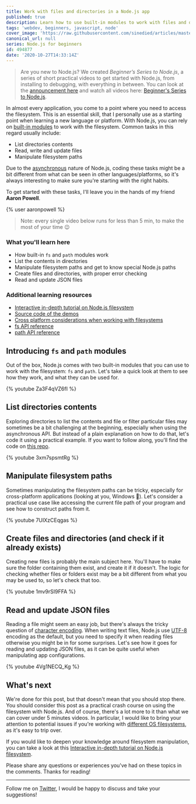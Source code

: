 ```yaml
---
title: Work with files and directories in a Node.js app
published: true
description: Learn how to use built-in modules to work with files and directories in a Node.js app with this series of bite-sized videos for beginners.
tags: 'webdev, beginners, javascript, node'
cover_image: 'https://raw.githubusercontent.com/sinedied/articles/master/articles/node/beginner-series/assets/banner3.jpg'
canonical_url: null
series: Node.js for beginners
id: 494877
date: '2020-10-27T14:33:14Z'
---
```


> Are you new to Node.js? We created *Beginner’s Series to Node.js*, a series of short practical videos to get started with Node.js, from installing to debugging, with everything in between. You can look at the [announcement here](https://dev.to/sinedied/learn-node-js-with-this-series-of-short-videos-for-beginners-4lpm) and watch all videos here: [Beginner's Series to Node.js](https://www.youtube.com/playlist?list=PLlrxD0HtieHje-_287YJKhY8tDeSItwtg).

In almost every application, you come to a point where you need to access the filesystem. This is an essential skill, that I personally use as a starting point when learning a new language or platform. With Node.js, you can rely on [built-in modules](https://nodejs.org/api/modules.html) to work with the filesystem. Common tasks in this regard usually include:

- List directories contents
- Read, write and update files
- Manipulate filesystem paths

Due to the [asynchronous](https://nodejs.org/en/about/) nature of Node.js, coding these tasks might be a bit different from what can be seen in other languages/platforms, so it's always interesting to make sure you're starting with the right habits.

To get started with these tasks, I'll leave you in the hands of my friend **Aaron Powell**. 

{% user aaronpowell %}

> Note: every single video below runs for less than 5 min, to make the most of your time 😉

### What you'll learn here
- How built-in `fs` and `path` modules work
- List the contents in directories
- Manipulate filesystem paths and get to know special Node.js paths
- Create files and directories, with proper error checking
- Read and update JSON files

### Additional learning resources
- [Interactive in-depth tutorial on Node.js filesystem](https://docs.microsoft.com/learn/modules/nodejs-files/?wt.mc_id=nodebeginner-devto-yolasors)
- [Source code of the demos](https://github.com/MicrosoftDocs/node-essentials)
- [Cross platform considerations when working with filesystems](https://nodejs.org/en/docs/guides/working-with-different-filesystems/)
- [fs API reference](https://nodejs.org/api/fs.html)
- [path API reference](https://nodejs.org/api/path.html)

## Introducing `fs` and `path` modules

Out of the box, Node.js comes with two built-in modules that you can use to work with the filesystem: `fs` and `path`. Let's take a quick look at them to see how they work, and what they can be used for.

{% youtube Za3F4qVZ6fI %}

## List directories contents

Exploring directories to list the contents and file or filter particular files may sometimes be a bit challenging at the beginning, especially when using the asynchronous API. But instead of a plain explanation on how to do that, let's code it using a practical example. If you want to follow along, you'll find the code on [this repo](https://github.com/MicrosoftDocs/node-essentials).

{% youtube 3xm7spsmtRg %}

## Manipulate filesystem paths

Sometimes manipulating the filesystem paths can be tricky, especially for cross-platform applications (looking at you, Windows 👀). Let's consider a practical use case like accessing the current file path of your program and see how to construct paths from it.

{% youtube 7UIXzCEqgas %}

## Create files and directories (and check if it already exists)

Creating new files is probably the main subject here. You'll have to make sure the folder containing them exist, and create it if it doesn't. The logic for checking whether files or folders exist may be a bit different from what you may be used to, so let's check that too.

{% youtube 1mv9rSI9FFA %}

## Read and update JSON files

Reading a file might seem an easy job, but there's always the tricky question of [character encoding](https://en.wikipedia.org/wiki/Character_encoding). When writing text files, Node.js use [UTF-8](https://en.wikipedia.org/wiki/UTF-8) encoding as the default, but you need to specify it when reading files otherwise you might be in for some surprises. Let's see how it goes for reading and updating JSON files, as it can be quite useful when manipulating app configurations.

{% youtube 4Vg1NECQ_Kg %}

## What's next

We're done for this post, but that doesn't mean that you should stop there. You should consider this post as a practical crash course on using the filesystem with Node.js. And of course, there's a lot more to it than what we can cover under 5 minutes videos. In particular, I would like to bring your attention to potential issues if you're working with [different OS filesystems](https://nodejs.org/en/docs/guides/working-with-different-filesystems/), as it's easy to trip over.

If you would like to deepen your knowledge around filesystem manipulation, you can take a look at this [Interactive in-depth tutorial on Node.js filesystem](https://docs.microsoft.com/learn/modules/nodejs-files/?wt.mc_id=nodebeginner-devto-yolasors).

Please share any questions or experiences you've had on these topics in the comments. Thanks for reading!

---

Follow me on [Twitter](http://twitter.com/sinedied), I would be happy to discuss and take your suggestions!
